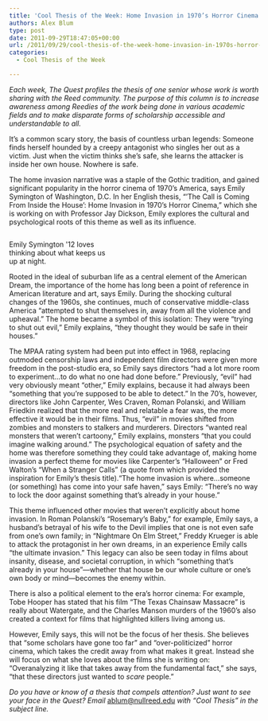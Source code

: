 ```yaml
---
title: 'Cool Thesis of the Week: Home Invasion in 1970’s Horror Cinema'
authors: Alex Blum
type: post
date: 2011-09-29T18:47:05+00:00
url: /2011/09/29/cool-thesis-of-the-week-home-invasion-in-1970s-horror-cinema/
categories:
  - Cool Thesis of the Week

---
```

_Each week, The Quest profiles the thesis of one senior whose work is worth sharing with the Reed community. The purpose of this column is to increase awareness among Reedies of the work being done in various academic fields and to make disparate forms of scholarship accessible and understandable to all._

It&#8217;s a common scary story, the basis of countless urban legends: Someone finds herself hounded by a creepy antagonist who singles her out as a victim. Just when the victim thinks she&#8217;s safe, she learns the attacker is inside her own house. Nowhere is safe.

The home invasion narrative was a staple of the Gothic tradition, and gained significant popularity in the horror cinema of 1970&#8217;s America, says Emily Symington of Washington, D.C. In her English thesis, “&#8217;The Call is Coming From Inside the House&#8217;: Home Invasion in 1970&#8217;s Horror Cinema,” which she is working on with Professor Jay Dickson, Emily explores the cultural and psychological roots of this theme as well as its influence.

<div id="attachment_1364" style="width: 210px" class="wp-caption alignright">
  <a href="http://www.reedquest.org/2011/09/cool-thesis-of-the-week-home-invasion-in-1970s-horror-cinema/emily/" rel="attachment wp-att-1364"><img class="size-medium wp-image-1364" title="emily" src="https://i0.wp.com/www.reedquest.org/wp-content/uploads/2012/02/emily-200x300.jpg?resize=200%2C300" alt="" data-recalc-dims="1" /></a>
  
  <p class="wp-caption-text">
    Emily Symington '12 loves thinking about what keeps us up at night.
  </p>
</div>

Rooted in the ideal of suburban life as a central element of the American Dream, the importance of the home has long been a point of reference in American literature and art, says Emily. During the shocking cultural changes of the 1960s, she continues, much of conservative middle-class America “attempted to shut themselves in, away from all the violence and upheaval.” The home became a symbol of this isolation: They were “trying to shut out evil,” Emily explains, “they thought they would be safe in their houses.”

The MPAA rating system had been put into effect in 1968, replacing outmoded censorship laws and independent film directors were given more freedom in the post-studio era, so Emily says directors “had a lot more room to experiment&#8230;to do what no one had done before.” Previously, “evil” had very obviously meant “other,” Emily explains, because it had always been “something that you&#8217;re supposed to be able to detect.” In the 70&#8217;s, however, directors like John Carpenter, Wes Craven, Roman Polanski, and William Friedkin realized that the more real and relatable a fear was, the more effective it would be in their films. Thus, “evil” in movies shifted from zombies and monsters to stalkers and murderers. Directors “wanted real monsters that weren&#8217;t cartoony,” Emily explains, monsters “that you could imagine walking around.” The psychological equation of safety and the home was therefore something they could take advantage of, making home invasion a perfect theme for movies like Carpenter&#8217;s “Halloween” or Fred Walton&#8217;s “When a Stranger Calls” (a quote from which provided the inspiration for Emily&#8217;s thesis title).“The home invasion is where&#8230;someone (or something) has come into your safe haven,” says Emily: “There&#8217;s no way to lock the door against something that&#8217;s already in your house.”

This theme influenced other movies that weren&#8217;t explicitly about home invasion. In Roman Polanski&#8217;s “Rosemary&#8217;s Baby,” for example, Emily says, a husband&#8217;s betrayal of his wife to the Devil implies that one is not even safe from one’s own family; in “Nightmare On Elm Street,” Freddy Krueger is able to attack the protagonist in her own dreams, in an experience Emily calls “the ultimate invasion.” This legacy can also be seen today in films about insanity, disease, and societal corruption, in which “something that&#8217;s already in your house”—whether that house be our whole culture or one&#8217;s own body or mind—becomes the enemy within.

There is also a political element to the era&#8217;s horror cinema: For example, Tobe Hooper has stated that his film “The Texas Chainsaw Massacre” is really about Watergate, and the Charles Manson murders of the 1960&#8217;s also created a context for films that highlighted killers living among us.

However, Emily says, this will not be the focus of her thesis. She believes that “some scholars have gone too far” and “over-politicized” horror cinema, which takes the credit away from what makes it great. Instead she will focus on what she loves about the films she is writing on: “Overanalyzing it like that takes away from the fundamental fact,” she says, “that these directors just wanted to _scare_ people.”

_Do you have or know of a thesis that compels attention? Just want to see your face in the Quest? Email_ [&#x61;&#x62;&#x6c;&#x75;&#x6d;&#x40;<span class="oe_displaynone">null</span>&#x72;&#x65;&#x65;&#x64;&#x2e;&#x65;&#x64;&#x75;][1] _with “Cool Thesis” in the subject line._

 [1]: mailto:&#x61;&#x62;&#x6c;&#x75;&#x6d;&#x40;&#x72;&#x65;&#x65;&#x64;&#x2e;&#x65;&#x64;&#x75;